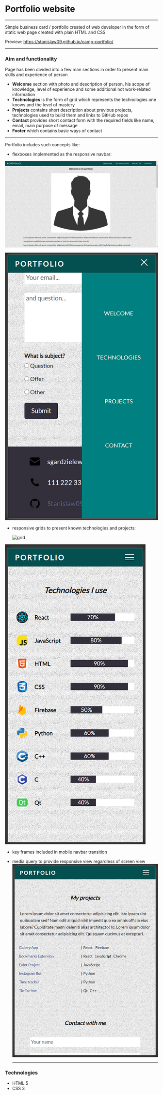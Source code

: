 # Portfolio website

---

Simple business card / portfolio created of web developer in the form of static web page created with plain HTML and CSS

Preview:
https://stanislaw09.github.io/camp-portfolio/


---

### Aim and functionality

Page has been divided into a few man sections in order to present main skills and experience of person

* **Welcome** section with photo and description of person, his scope of knowledge, level of experience and some additional not work-related information
* **Technologies** is the form of grid which represents the technologies one knows and the level of mastery
* **Projects** contains short description about previous projects, technologies used to build them and links to GitHub repos
* **Contact** provides short contact form with the required fields like name, email, main purpose of message
* **Footer** which contains basic ways of contact

---

Portfolio includes such concepts like:

- flexboxes implemented as the responsive navbar:

![navbar](./images/screen1.png)

![navbar](./images/screen5.png)

- responsive grids to present known technologies and projects:

  ![grid](./image/\screen2.png)

![grid](./images/screen3.png)

* key frames included in mobile navbar transition

* media query to provide responsive view regardless of screen view![responsive](./images/screen4.png)

  ---

  

### Technologies

* HTML 5
* CSS 3
